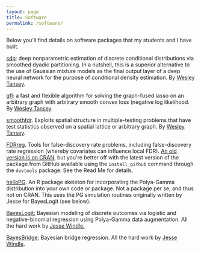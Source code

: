 ```yaml
---
layout: page
title: Software
permalink: /software/
---
```


Below you'll find details on software packages that my students and I have built.

[sdp](https://github.com/tansey/sdp): deep nonparametric estimation of discrete conditional distributions via smoothed dyadic partitioning.  In a nutshell, this is a superior alternative to the use of Gaussian mixture models as the final output layer of a deep neural network for the purpose of conditional density estimation.  By [Wesley Tansey](https://github.com/tansey).   

[gfl](https://github.com/tansey/gfl): a fast and flexible algorithm for solving the graph-fused lasso on an arbitrary graph with arbitrary smooth convex loss (negative log likelihood.  By [Wesley Tansey](https://github.com/tansey).   

[smoothfdr](https://github.com/tansey/smoothfdr). Exploits spatial structure in multiple-testing problems that have test statistics observed on a spatial lattice or arbitrary graph.  By [Wesley Tansey](https://github.com/tansey).  

[FDRreg](https://github.com/jgscott/FDRreg). Tools for false-discovery rate problems, including false-discovery rate regression (whereby covariates can influence
local FDR). [An old version is on CRAN](http://cran.r-project.org/web/packages/FDRreg/index.html), but you're better off with the latest version of the package from GitHub available using the `install_github` command through the `devtools` package.  See the Read Me for details.

[helloPG](https://github.com/jgscott/helloPG).  An R package skeleton for incorporating the Polya-Gamma distribution into your own code or package.  Not a package per se, and thus not on CRAN.  This uses the PG simulation routines originally written by Jesse for BayesLogit (see below).

[BayesLogit:][1] Bayesian modeling of discrete outcomes via
logistic and negative-binomial regression using Polya-Gamma data
augmentation. All the hard work by [Jesse Windle. ][2]  

[ BayesBridge:][3] Bayesian bridge regression. All the hard work by [Jesse Windle](https://github.com/jwindle).  
  

   [1]: http://cran.r-project.org/web/packages/BayesLogit/index.html
   [2]: http://users.ices.utexas.edu/~jwindle/
   [3]: http://cran.r-project.org/web/packages/BayesBridge/index.html
  
